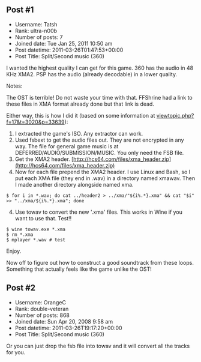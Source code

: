 ## Post #1
- Username: Tatsh
- Rank: ultra-n00b
- Number of posts: 7
- Joined date: Tue Jan 25, 2011 10:50 am
- Post datetime: 2011-03-26T01:47:53+00:00
- Post Title: Split/Second music (360)

I wanted the highest quality I can get for this game. 360 has the audio in 48 KHz XMA2. PSP has the audio (already decodable) in a lower quality.

Notes:

The OST is terrible! Do not waste your time with that.
FFShrine had a link to these files in XMA format already done but that link is dead.

Either way, this is how I did it (based on some information at [viewtopic.php?f=17&t=3020&p=33639](http://forum.xentax.com/viewtopic.php?f=17&t=3020&p=33639)):
1. I extracted the game's ISO. Any extractor can work.
2. Used fsbext to get the audio files out. They are not encrypted in any way. The file for general game music is at DEFERRED/AUDIO/SUBMISSION/MUSIC. You only need the FSB file.
3. Get the XMA2 header. [http://hcs64.com/files/xma_header.zip](http://hcs64.com/files/xma_header.zip)
3. Now for each file prepend the XMA2 header. I use Linux and Bash, so I put each XMA file (they end in .wav) in a directory named xmawav. Then I made another directory alongside named xma.

```
$ for i in *.wav; do cat ../header2 > ../xma/"${i%.*}.xma" && cat "$i" >> "../xma/${i%.*}.xma"; done

```

4. Use towav to convert the new '.xma' files. This works in Wine if you want to use that. Test!!

```
$ wine towav.exe *.xma
$ rm *.xma
$ mplayer *.wav # test

```


Enjoy.

Now off to figure out how to construct a good soundtrack from these loops. Something that actually feels like the game unlike the OST!
## Post #2
- Username: OrangeC
- Rank: double-veteran
- Number of posts: 868
- Joined date: Sun Apr 20, 2008 9:58 am
- Post datetime: 2011-03-26T19:17:20+00:00
- Post Title: Split/Second music (360)

Or you can just drop the fsb file into towav and it will convert all the tracks for you.

